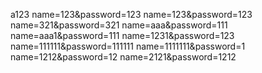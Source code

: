a123
name=123&password=123
name=123&password=123
name=321&password=321
name=aaa&password=111
name=aaa1&password=111
name=1231&password=123
name=111111&password=111111
name=1111111&password=1
name=1212&password=12
name=2121&password=1212

